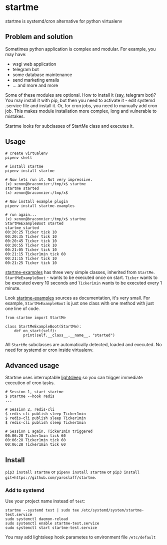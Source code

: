 # startme
startme is systemd/cron alternative for python virtualenv 

## Problem and solution
Sometimes python application is complex and modular. For example, you may have:
- wsgi web application
- telegram bot
- some database maintenance 
- send marketing emails
- ... and more and more

Some of these modules are optional. How to install it (say, telegram bot)? You may install it with pip, but then you need to activate it - edit systemd .service file and install it. Or, for cron jobs, you need to manually add cron job. This makes module installation more complex, long and vulnerable to mistakes.

Startme looks for subclasses of StartMe class and executes it.

## Usage
~~~
# create virtualenv
pipenv shell

# install startme
pipenv install startme

# Now lets run it. Not very impressive.
(x) xenon@braconnier:/tmp/x$ startme 
startme started
(x) xenon@braconnier:/tmp/x$ 

# Now install example plugin
pipenv install startme-examples

# run again...
(x) xenon@braconnier:/tmp/x$ startme 
StartMeExampleBoot started
startme started
00:20:25 Ticker tick 10
00:20:35 Ticker tick 10
00:20:45 Ticker tick 10
00:20:55 Ticker tick 10
00:21:05 Ticker tick 10
00:21:15 Ticker1min tick 60
00:21:15 Ticker tick 10
00:21:25 Ticker tick 10
~~~

[startme-examples](https://github.com/yaroslaff/startme-examples) has three very simple classes, inherited from `StartMe`. `StartMeExampleBoot` - wants to be executed once on start. `Ticker` wants to be executed every 10 seconds and `Ticker1min` wants to be executed every 1 minute. 

Look [startme-examples](https://github.com/yaroslaff/startme-examples) sources as documentation, it's very small. For example, `StartMeExampleBoot` is just one class with one method with just one line of code.

~~~
from startme import StartMe

class StartMeExampleBoot(StartMe):
    def on_start(self):
        print(self.__class__.__name__, "started")
~~~

All `StartMe` subclasses are automatically detected, loaded and executed. No need for systemd or cron inside virtualenv.

## Advanced usage
Startme uses interruptable [lightsleep](https://github.com/yaroslaff/lightsleep) so you can trigger immediate execution of cron tasks.

~~~
# Session 1, start startme
$ startme --hook redis
...

# Session 2, redis-cli
$ redis-cli publish sleep Ticker1min
$ redis-cli publish sleep Ticker1min
$ redis-cli publish sleep Ticker1min

# Session 1 again, Ticker1min triggered
00:06:28 Ticker1min tick 60
00:06:28 Ticker1min tick 60
00:06:28 Ticker1min tick 60
~~~

## Install

`pip3 install startme` or `pipenv install startme` or `pip3 install git+https://github.com/yaroslaff/startme`.

### Add to systemd
Use your project name instead of `test`:

~~~
startme --systemd test | sudo tee /etc/systemd/system/startme-test.service
sudo systemctl daemon-reload 
sudo systemctl enable startme-test.service
sudo systemctl start startme-test.service
~~~

You may add lightsleep hook parametes to environment file `/etc/default`